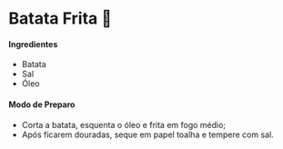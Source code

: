 # Batata Frita :potato:

#### Ingredientes

- Batata
- Sal
- Óleo

#### Modo de Preparo

- Corta a batata, esquenta o óleo e frita em fogo médio;
- Após ficarem douradas, seque em papel toalha e tempere com sal.